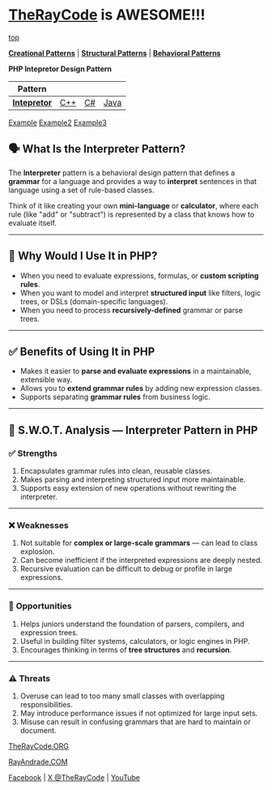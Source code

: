 # [TheRayCode](../../../README.md) is AWESOME!!!

[top](../README.md)

**[Creational Patterns](../../Creational/README.md)** | **[Structural Patterns](../../Structural/README.md)** | **[Behavioral Patterns](../README.md)**

**PHP Intepretor Design Pattern**

|Pattern|   |   |   |
|---|---|---|---|
| [**Intepretor**](README.md) | [C++](../../../CPP/Behavioral/Intepretor/README.md) | [C#](../../../Csharp/Behavioral/Intepretor/README.md) | [Java](../../../Java/Behavioral/Intepretor/README.md) |

[Example](Example/README.md) [Example2](Example2/README.md) [Example3](Example3/README.md)


## 🗣️ What Is the Interpreter Pattern?

The **Interpreter** pattern is a behavioral design pattern that defines a **grammar** for a language and provides a way to **interpret** sentences in that language using a set of rule-based classes.

Think of it like creating your own **mini-language** or **calculator**, where each rule (like "add" or "subtract") is represented by a class that knows how to evaluate itself.

---

## 🤔 Why Would I Use It in PHP?

* When you need to evaluate expressions, formulas, or **custom scripting rules**.
* When you want to model and interpret **structured input** like filters, logic trees, or DSLs (domain-specific languages).
* When you need to process **recursively-defined** grammar or parse trees.

---

## ✅ Benefits of Using It in PHP

* Makes it easier to **parse and evaluate expressions** in a maintainable, extensible way.
* Allows you to **extend grammar rules** by adding new expression classes.
* Supports separating **grammar rules** from business logic.

---

## 🧠 S.W\.O.T. Analysis — Interpreter Pattern in PHP

### ✅ **Strengths**

1. Encapsulates grammar rules into clean, reusable classes.
2. Makes parsing and interpreting structured input more maintainable.
3. Supports easy extension of new operations without rewriting the interpreter.

---

### ❌ **Weaknesses**

1. Not suitable for **complex or large-scale grammars** — can lead to class explosion.
2. Can become inefficient if the interpreted expressions are deeply nested.
3. Recursive evaluation can be difficult to debug or profile in large expressions.

---

### 🌱 **Opportunities**

1. Helps juniors understand the foundation of parsers, compilers, and expression trees.
2. Useful in building filter systems, calculators, or logic engines in PHP.
3. Encourages thinking in terms of **tree structures** and **recursion**.

---

### ⚠️ **Threats**

1. Overuse can lead to too many small classes with overlapping responsibilities.
2. May introduce performance issues if not optimized for large input sets.
3. Misuse can result in confusing grammars that are hard to maintain or document.


[TheRayCode.ORG](https://www.TheRayCode.org)

[RayAndrade.COM](https://www.RayAndrade.com)

[Facebook](https://www.facebook.com/TheRayCode/) | [X @TheRayCode](https://www.x.com/TheRayCode/) | [YouTube](https://www.youtube.com/TheRayCode/)
